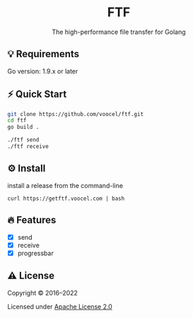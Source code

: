 <p align="center" style="color: red">
    <h1 align="center">FTF</h1>
    <p align="center">The high-performance file transfer for Golang</p>
</p>

## 💡 Requirements
Go version: 1.9.x or later

## ⚡️ Quick Start
```bash
git clone https://github.com/voocel/ftf.git
cd ftf
go build .

./ftf send
./ftf receive
```

## ⚙️ Install
install a release from the command-line
```
curl https://getftf.voocel.com | bash
```

## 🔥 Features
* [x] send
* [x] receive
* [x] progressbar

## ⚠️ License

Copyright © 2016–2022

Licensed under [Apache License 2.0](https://github.com/voocel/ftf/blob/main/LICENSE)
